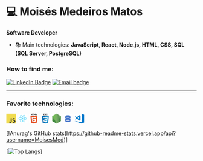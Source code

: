 # :computer: Moisés Medeiros Matos 

**Software Developer**

- 📚 Main technologies: **JavaScript, React, Node.js, HTML, CSS, SQL (SQL Server, PostgreSQL)**

### How to find me:
[![LinkedIn Badge](https://img.shields.io/badge/linkedin-blue?logo=linkedin&style=for-the-badge&logoColor=white)](https://www.linkedin.com/in/mois%C3%A9s-medeiros/)
[![Email badge](https://img.shields.io/badge/email-red?style=for-the-badge&logo=gmail&logoColor=white)](mailto:br.moises@hotmail.com?subject=Hello)

---

### Favorite technologies:
<p align="left">
<code><img title="JavaScript" width="26px" src="https://raw.githubusercontent.com/github/explore/80688e429a7d4ef2fca1e82350fe8e3517d3494d/topics/javascript/javascript.png" /></code>  <code><img title="React" width="26px" src="https://raw.githubusercontent.com/github/explore/80688e429a7d4ef2fca1e82350fe8e3517d3494d/topics/react/react.png" /></code>
<code><img title="HTML5" width="26px" src="https://raw.githubusercontent.com/github/explore/80688e429a7d4ef2fca1e82350fe8e3517d3494d/topics/html/html.png" /></code>
<code><img title="CSS3" width="26px" src="https://raw.githubusercontent.com/github/explore/80688e429a7d4ef2fca1e82350fe8e3517d3494d/topics/css/css.png" /></code>
<code><img title="JavaScript" width="26px" src="https://raw.githubusercontent.com/github/explore/80688e429a7d4ef2fca1e82350fe8e3517d3494d/topics/nodejs/nodejs.png"></code>
<code><img title="SQL" width="26px" src="https://raw.githubusercontent.com/github/explore/80688e429a7d4ef2fca1e82350fe8e3517d3494d/topics/sql/sql.png" /></code>
<code><img title="Visual Studio Code" width="26px" src="https://raw.githubusercontent.com/github/explore/80688e429a7d4ef2fca1e82350fe8e3517d3494d/topics/visual-studio-code/visual-studio-code.png" /></code>
  
[!Anurag's GitHub stats(https://github-readme-stats.vercel.app/api?username=MoisesMed)]

[![Top Langs](https://github-readme-stats.vercel.app/api/top-langs/?username=MoisesMed&layout=compact)] 
  
</p>
